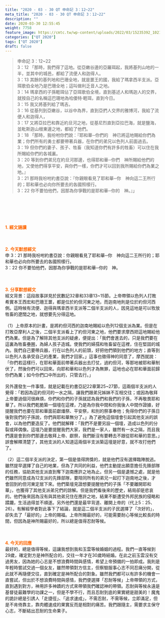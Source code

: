 ```yaml
---
title: "2020 - 03 - 30 QT 申命記 3：12~22"
meta_title: "2020 - 03 - 30 QT 申命記 3：12~22"
description: ""
date: 2020-03-30 12:55:45
weight: 7758
feature_image: https://cmtc.tw/wp-content/uploads/2022/03/15235392_10211799862337740_180693556567566654_o-1.webp
categories: ["QT 2020"]
tags: ["QT 2020"]
draft: false
---
```


<blockquote>申命記 3：12~22<br />
3：12 「那時，我們得了這地。從亞嫩谷邊的亞羅珥起，我將基列山地的一半，並其中的城邑，都給了流便人和迦得人。<br />
3：13 其餘的基列地和巴珊全地，就是噩王的國，我給了瑪拿西半支派。亞珥歌伯全地乃是巴珊全地；這叫做利乏音人之地。<br />
3：14 瑪拿西的子孫睚珥佔了亞珥歌伯全境，直到基述人和瑪迦人的交界，就按自己的名稱這巴珊地為哈倭特‧睚珥，直到今日。<br />
3：15 我又將基列給了瑪吉。<br />
3：16 從基列到亞嫩谷，以谷中為界，直到亞捫人交界的雅博河，我給了流便人和迦得人，<br />
3：17 又將亞拉巴和靠近約旦河之地，從基尼烈直到亞拉巴海，就是鹽海，並毗斯迦山根東邊之地，都給了他們。<br />
3：18 「那時，我吩咐你們說：『耶和華─你們的　神已將這地賜給你們為業；你們所有的勇士都要帶著兵器，在你們的弟兄以色列人前面過去。<br />
3：19 但你們的妻子、孩子、牲畜（我知道你們有許多的牲畜）可以住在我所賜給你們的各城裏。<br />
3：20 等到你們弟兄在約旦河那邊，也得耶和華─你們　神所賜給他們的地，又使他們得享平安，與你們一樣，你們才可以回到我所賜給你們為業之地。』<br />
3：21 那時我吩咐約書亞說：『你親眼看見了耶和華─你　神向這二王所行的；耶和華也必向你所要去的各國照樣行。<br />
3：22 你不要怕他們，因那為你爭戰的是耶和華─你的　神。』」</blockquote><br />
&nbsp;<br />
<br />
&nbsp;<br />
<br />
<span style="color: #ff6600;"><strong>1. </strong><strong>經文誦讀</strong></span><br />
<br />
<span style="color: #ff6600;"><strong> </strong></span><br />
<br />
<span style="color: #ff6600;"><strong>2. 今天默想</strong><strong>經文<br />
</strong></span>申 3：21 那時我吩咐約書亞說：你親眼看見了耶和華─你　神向這二王所行的；耶和華也必向你所要去的各國照樣行。<br />
3：22 你不要怕他們，因那為你爭戰的是耶和華─你的　神。<br />
<br />
&nbsp;<br />
<br />
<span style="color: #ff6600;"><strong>3. 分享默想經文<br />
</strong></span>經文背景：這段故事詳見於民數記32章和33章13~15節。上帝帶領以色列人打敗希實本王西宏和巴珊王噩，都是位於約但河東之地，而迦南地則是位於約但河西側。這時候有流便、迦得與瑪拿西半支派等二個半支派的人，因見這地是可以牧放牲畜的遼闊之地，就想要先分得這地。<br />
<br />
（1）上帝原本的計畫，是將約但河西的迦南地賜給以色列12個支派為業。但是在打敗亞摩利人之後，二個半支派看上了約但河東之地，他們要求摩西把這地賜給他們為業。但是為了解除其他支派的疑慮，便提出：「我們會進去的，只是我們要在這裏為牲畜壘圈，為婦人孩子造城。使我們的婦孺和牲畜留在這裡，住在堅固的城內。我們自己要帶兵器，行在以色列人的前頭，好把他們領到他們的地方；直等到以色列人各承受自己的產業，我們才回家。」這事也徵得神的同意了，摩西就說：「你們若這樣行，在耶和華面前帶著兵器出去打仗，過約但河，等那地被耶和華制伏了，然後你們可以回來。向耶和華和以色列才為無罪，這地也必在耶和華面前歸你們為業；如今你們口中所出的，只管去行。」<br />
<br />
另外還發生一件事情，就是記載在約書亞記22章第25~27節，這兩個半支派的人覺得：「若因為這約但河的一水之隔，讓我們跟弟兄姊妹不互相交往；或因為敬拜上帝要過個河很麻煩，你們和你們的子孫就認為我們和我們的子孫，不再敬畏耶和華了。所以我們乾脆築一個壇在這裡，乃是為你我中間和你我後人中間作證據，好提醒我們也要在耶和華面前獻燔祭、平安祭，和別的祭事奉他；免得你們的子孫日後對我們的子孫說，你們與耶和華無分了。」為了避免這個壇會引起其他支派的誤會，以為他們要造反了。他們就解釋：「我們不是要另設一個壇，造成以色列的分裂或拜偶像。這壇乃是要提醒我們大家，我們是一家人，雖然有一水之隔，而且我們還是會到你們那邊去敬拜上帝、獻祭，我們斷沒有要轉去不跟從耶和華的意思。」誤會解釋清楚了，其他支派的人知道這兩個半支派築這壇是好意，就不攻打他們了。<br />
<br />
（2）這二個半支派的決定，第一個是值得誇獎的，就是他們沒有選擇臨陣脫逃。雖然提早選擇了自己的地業，但為了共同的利益，他們主動提出願意擔任先鋒部隊的任務，協助其他支派直到奪下迦南應許之地為止。但另一個是遺憾之處，就是他們雖然同意成為12支派的先鋒部隊，要陪同所有的弟兄一起打下迦南地之後，才會回到約但河東定居下來。他們築壇見證想要提醒他們的子孫「不要離開耶和華」，也獲得了其他支派弟兄們的諒解。但是我們看後來的歷史，結局卻是悲哀的。他們後來因為沒有與其他弟兄住在應許之地，結果不斷遭受外邦民族的侵略和蹂躪，生活過得並不順遂。另外他們還是最早背道、離開上帝的（代上5：25、26）。有解經學者對此事下了結論，就是這二個半支派的子民選擇了「次好的」，卻失去了「最好的」上帝的賜福。上帝所賜最好的，可能需要耐心等候比較長的時間，但因為是神所賜最好的，所以總是值得忍耐等候。<br />
<br />
&nbsp;<br />
<br />
<span style="color: #ff6600;"><strong>4. 今天的回應<br />
</strong></span>最好的，總是值得等候，這讓我想到我和玉雲等候婚姻的過程。我們一直等候到29歲，確定對方是神所配合的，交往一年才在30歲時結婚。在此之前玉雲沒有交過男友，因為她的心志是不想浪費時間與感情，希望上帝預備的一拍即成。我則是年輕時嘗試交過一個女友，雖然帶領對方信主，但察驗服事心志不同忍痛分開，從此就不再隨便交往，直到確定是神所配合的對象。雖然我們都可以有許多的機會一直嘗試，但出於不想浪費時間與感情，我們便選擇「忍耐等候」上帝帶領的方式，直到遇到對方，神用許多神蹟的方式來帶領我們確認神的帶領。忍耐與等候永遠是基督徒最難學的功課之一，但是不學不行，而且忍耐到底的果實總是甜美的！魔鬼的詭計總是引誘人「走捷徑」、「追求速成」，不需忍耐，不需等候，立即滿足，但是不肯倚靠主，靠肉體速成的果實反而是相對的痛苦。我們跟隨主，需要求主保守心志，不斷結出忍耐的生命果子。
        